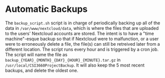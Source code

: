 # Automatic Backups

The `backup_script.sh` script is in charge of periodically backing up all of the data in `/var/www/nextcloud/data`, which is where the files that are uploaded to the users' Nextcloud accounts are stored.
The intent is to have a "time machine"-esque backup so that if Nextcloud were to malfunction, or a user were to erroneously delete a file, the file(s) can still be retreived later from a different location.
The script runs every hour and is triggered by a cron job.
The script will name the file as `backup_{YEAR}_{MONTH}_{DAY}_{HOUR}_{MINUTE}.tar.gz` in `/usr/local/CSI3660ProjectBackup`.
It will also keep the 5 most recent backups, and delete the oldest one.
